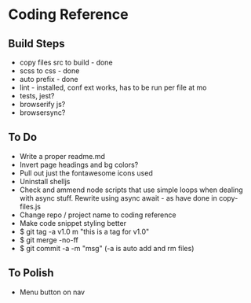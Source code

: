 # Coding Reference

## Build Steps
* copy files src to build - done
* scss to css - done
* auto prefix - done
* lint - installed, conf ext works, has to be run per file at mo
* tests, jest?
* browserify js?
* browsersync?

## To Do
* Write a proper readme.md
* Invert page headings and bg colors?
* Pull out just the fontawesome icons used
* Uninstall shelljs
* Check and ammend node scripts that use simple loops when dealing with async stuff. Rewrite using async await - as have done in copy-files.js
* Change repo / project name to coding reference
* Make code snippet styling better
* $ git tag -a v1.0 m "this is a tag for v1.0"
* $ git merge -no-ff
* $ git commit -a -m "msg" (-a is auto add and rm files)

## To Polish
* Menu button on nav

